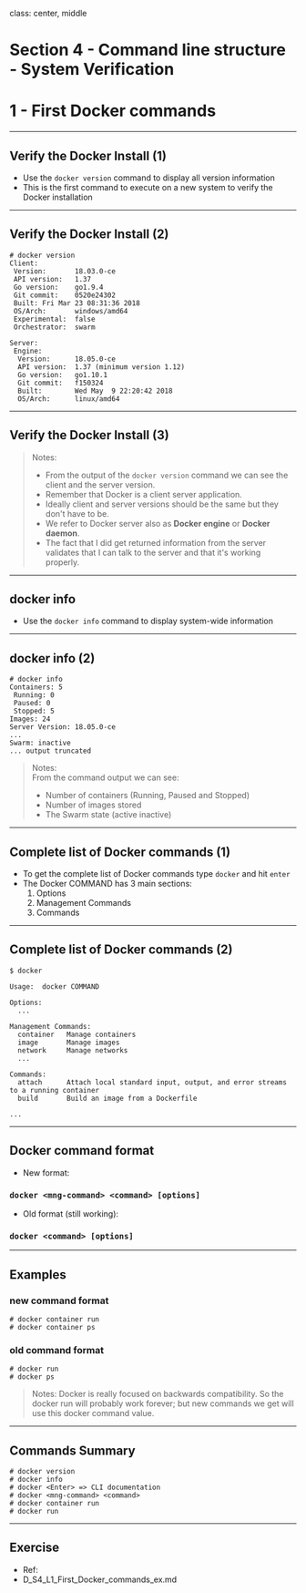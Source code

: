 class: center, middle
# Section 4 - Command line structure - System Verification 
# 1 - First Docker commands 
---

## Verify the Docker Install (1)
 - Use the `docker version` command to display all version information
 - This is the first command to execute on a new system to verify the Docker installation

---
## Verify the Docker Install (2)
```console
# docker version
Client:
 Version:       18.03.0-ce
 API version:   1.37
 Go version:    go1.9.4
 Git commit:    0520e24302
 Built: Fri Mar 23 08:31:36 2018
 OS/Arch:       windows/amd64
 Experimental:  false
 Orchestrator:  swarm

Server:
 Engine:
  Version:      18.05.0-ce
  API version:  1.37 (minimum version 1.12)
  Go version:   go1.10.1
  Git commit:   f150324
  Built:        Wed May  9 22:20:42 2018
  OS/Arch:      linux/amd64
```

---

## Verify the Docker Install (3)
> Notes:
>  - From the output of the `docker version` command we can see the client and the server version.
>  - Remember that Docker is a client server application. 
>  - Ideally client and server versions should be the same but they don't have to be.
>  - We refer to Docker server also as **Docker engine** or **Docker daemon**. 
>  - The fact that I did get returned information from the server validates that I can talk to the server and that it's working properly.


---
 

## docker info
 - Use the `docker info` command to display system-wide information


---


## docker info (2)
```console
# docker info
Containers: 5
 Running: 0
 Paused: 0
 Stopped: 5
Images: 24
Server Version: 18.05.0-ce
...
Swarm: inactive
... output truncated 
```

> Notes:  
> From the command output we can see:
>   - Number of containers (Running, Paused and Stopped)
>   - Number of images stored 
>   - The Swarm state (active inactive)

---

## Complete list of Docker commands (1)
 - To get the complete list of Docker commands type `docker` and hit `enter` 
 - The Docker COMMAND has 3 main sections:  
    1. Options
    2. Management Commands
    3. Commands

---
## Complete list of Docker commands  (2)
```console
$ docker

Usage:  docker COMMAND

Options:
  ...

Management Commands:
  container   Manage containers
  image       Manage images
  network     Manage networks
  ...

Commands:
  attach      Attach local standard input, output, and error streams to a running container
  build       Build an image from a Dockerfile
  
...
```

---


## Docker command format 

 - New format:
### `docker <mng-command> <command> [options]`

 - Old format (still working):
### `docker <command> [options]`
---

## Examples
### new command format
```console
# docker container run
# docker container ps
```
### old command format
```console
# docker run
# docker ps
```
> Notes:
> Docker is really focused on backwards compatibility. So the docker run will probably work forever; but new commands we get will use this docker command value. 

---

## Commands Summary
```console
# docker version
# docker info
# docker <Enter> => CLI documentation 
# docker <mng-command> <command>
# docker container run
# docker run
```
---

## Exercise
 - Ref:
 - D_S4_L1_First_Docker_commands_ex.md